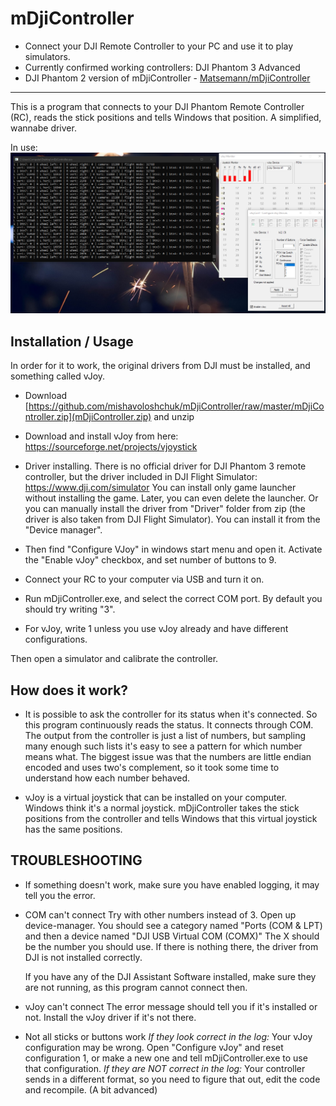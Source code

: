 mDjiController
===============
 - Connect your DJI Remote Controller to your PC and use it to play simulators.
 - Currently confirmed working controllers: DJI Phantom 3 Advanced
 - DJI Phantom 2 version of mDjiController - [Matsemann/mDjiController](https://github.com/Matsemann/mDjiController)
-----------------------------------------------------------------------------

This is a program that connects to your DJI Phantom Remote Controller (RC),
reads the stick positions and tells Windows that position. A simplified, wannabe driver.

In use:
![](https://github.com/mishavoloshchuk/mDjiController/raw/master/in_use.png)

Installation / Usage
------------

In order for it to work, the original drivers from DJI must be installed, and something called vJoy.
* Download [https://github.com/mishavoloshchuk/mDjiController/raw/master/mDjiController.zip](mDjiController.zip) and unzip
* Download and install vJoy from here: https://sourceforge.net/projects/vjoystick
* Driver installing. There is no official driver for DJI Phantom 3 remote controller, 
	but the driver included in DJI Flight Simulator:  https://www.dji.com/simulator
	You can install only game launcher without installing the game.
	Later, you can even delete the launcher.
	Or you can manually install the driver from "Driver" folder from zip (the driver is also taken from DJI Flight Simulator). You can install it from the "Device manager".

* Then find "Configure VJoy" in windows start menu and open it. Activate the "Enable vJoy" checkbox, and set number of buttons to 9.

* Connect your RC to your computer via USB and turn it on.

* Run mDjiController.exe, and select the correct COM port. By default you should try writing "3".
* For vJoy, write 1 unless you use vJoy already and have different configurations.

Then open a simulator and calibrate the controller.

How does it work?
-----------------

* It is possible to ask the controller for its status when it's connected. So this program continuously
	reads the status. It connects through COM. The output from the controller is just a list of numbers,
	but sampling many enough such lists it's easy to see a pattern for which number means what. The biggest issue
	was that the numbers are little endian encoded and uses two's complement, so it took some time to understand how
	each number behaved.
	
* vJoy is a virtual joystick that can be installed on your computer. Windows think it's a normal joystick. mDjiController
	takes the stick positions from the controller and tells Windows that this virtual joystick has the same positions.


TROUBLESHOOTING
---------------
* If something doesn't work, make sure you have enabled logging, it may tell you the error.

* COM can't connect
	Try with other numbers instead of 3. Open up device-manager.
	You should see a category named "Ports (COM & LPT) and then a device named "DJI USB Virtual COM (COMX)"
	The X should be the number you should use.
	If there is nothing there, the driver from DJI is not installed correctly.
	
	If you have any of the DJI Assistant Software installed, make sure they are not running, as this program
	cannot connect then.
	
* vJoy can't connect
	The error message should tell you if it's installed or not. Install the vJoy driver if it's not there.
	
* Not all sticks or buttons work
	*If they look correct in the log:*
	Your vJoy configuration may be wrong. Open "Configure vJoy" and reset configuration 1, or make a new one
	and tell mDjiController.exe to use that configuration.
	*If they are NOT correct in the log:*
	Your controller sends in a different format, so you need to figure that out, edit the code and recompile. 
	(A bit advanced)

	

